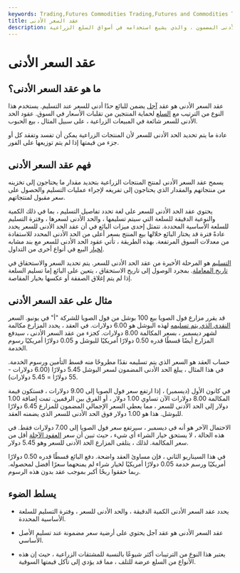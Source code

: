 ```yaml
---
keywords: Trading,Futures Commodities Trading,Futures and Commodities Trading
title: عقد السعر الأدنى
description: الحد الأدنى لعقد السعر هو أحد مشتقات التسليم المادي الذي يحدد السعر الأدنى المضمون ، والذي يشيع استخدامه في أسواق السلع الزراعية.
---
```


# عقد السعر الأدنى
## ما هو عقد السعر الأدنى؟

عقد السعر الأدنى هو عقد [آجل](/forwardcontract) يضمن للبائع حدًا أدنى للسعر عند التسليم. يستخدم هذا النوع من الترتيب مع [السلع](/commodity) لحماية المنتجين من تقلبات الأسعار في السوق. عقود الحد الأدنى للسعر شائعة في المبيعات الزراعية ، على سبيل المثال ، بيع الحبوب.

عادة ما يتم تحديد الحد الأدنى للسعر لأن المنتجات الزراعية يمكن أن تفسد وتفقد كل أو جزء من قيمتها إذا لم يتم توزيعها على الفور.

## فهم عقد السعر الأدنى

يسمح عقد السعر الأدنى لمنتج المنتجات الزراعية بتحديد مقدار ما يحتاجون إلى تخزينه من منتجاتهم والمقدار الذي يحتاجون إلى تفريغه لإجراء عمليات التسليم والحصول على سعر مقبول لمنتجاتهم.

يحتوي عقد الحد الأدنى للسعر على لغة تحدد تفاصيل التسليم ، بما في ذلك الكمية والنوعية الدقيقة للسلعة التي سيتم تسليمها ، والحد الأدنى لسعرها ، وفترة التسليم للسلعة الأساسية المحددة. تتمثل إحدى ميزات البائع في أن عقد الحد الأدنى للسعر يحدد عادةً فترة قد يختار البائع خلالها بيع المنتج بسعر أعلى من الحد الأدنى المحدد للاستفادة من معدلات السوق المرتفعة. بهذه الطريقة ، تأتي عقود الحد الأدنى للسعر مع بند مشابه [لخيار](/putoption) البيع في أنواع أخرى من التداول.

[التسليم](/delivery) هو المرحلة الأخيرة من عقد الحد الأدنى للسعر. يتم تحديد السعر والاستحقاق في [تاريخ المعاملة](/transaction-date). بمجرد الوصول إلى تاريخ الاستحقاق ، يتعين على البائع إما تسليم السلعة إذا لم يتم إغلاق الصفقة أو عكسها بخيار المقاصة.

## مثال على عقد السعر الأدنى

قد يقرر مزارع فول الصويا بيع 100 بوشل من فول الصويا للشركة "أ" في يونيو. السعر [النقدي الذي يتم تسليمه](/cashdelivery) لهذه البوشل هو 6.00 دولارات. في العقد ، يحدد المزارع مكالمة لشهر ديسمبر ، بسعر المكالمة 8.00 دولارات. كجزء من عقد السعر الأدنى ، سيدفع المزارع أيضًا قسطًا قدره 0.50 دولارًا أمريكيًا للبوشل و 0.05 دولارًا أمريكيًا رسوم الخدمة.

حساب العقد هو السعر الذي يتم تسليمه نقدًا مطروحًا منه قسط التأمين ورسوم الخدمة. في هذا المثال ، يبلغ الحد الأدنى المضمون لسعر البوشل 5.45 دولارًا (6.00 دولارات - 55 دولارًا = 5.45 دولارات).

في كانون الأول (ديسمبر) ، إذا ارتفع سعر فول الصويا إلى 9.00 دولارات ، فستكون قيمة المكالمة 8.00 دولارات الآن تساوي 1.00 دولار ، أو الفرق بين الرقمين. تمت إضافة 1.00 دولار إلى الحد الأدنى للسعر ، مما يعطي السعر الإجمالي المضمون للمزارع 6.45 دولارًا للبوشل. هذا هو 1.00 دولار فوق الحد الأدنى للسعر الذي يضمنه العقد.

الاحتمال الآخر هو أنه في ديسمبر ، سيرتفع سعر فول الصويا إلى 7.00 دولارات فقط. في هذه الحالة ، لا يستحق خيار الشراء أي شيء ، حيث تبين أن سعر [العقود الآجلة](/futures) أقل من سعر المكالمة. لذلك ، يتلقى المزارع الحد الأدنى للسعر وهو 5.45 دولار.

في هذا السيناريو الثاني ، فإن مساوئ العقد واضحة. دفع البائع قسطًا قدره 0.50 دولارًا أمريكيًا ورسم خدمة 0.05 دولارًا أمريكيًا لخيار شراء لم يمنحهما سعرًا أفضل لمحصوله. ربما حققوا ربحًا أكبر بموجب عقد بدون هذه الرسوم.

## يسلط الضوء

- يحدد عقد السعر الأدنى الكمية الدقيقة ، والحد الأدنى للسعر ، وفترة التسليم للسلعة الأساسية المحددة.

- عقد السعر الأدنى هو عقد آجل يحتوي على أرضية سعر مضمونة عند تسليم الأصل الأساسي.

- يعتبر هذا النوع من الترتيبات أكثر شيوعًا بالنسبة للمشتقات الزراعية ، حيث إن هذه الأنواع من السلع عرضة للتلف ، مما قد يؤدي إلى تآكل قيمتها السوقية.

